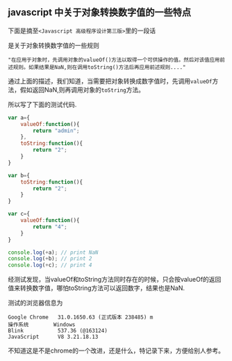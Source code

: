 ## javascript 中关于对象转换数字值的一些特点

下面是摘至`<Javascript 高级程序设计第三版>`里的一段话

是关于对象转换数字值的一些规则

`"在应用于对象时，先调用对象的valueOf()方法以取得一个可供操作的值。然后对该值应用前述规则。如果结果是NaN,则在调用toString()方法后再应用前述规则...."`

通过上面的描述，我们知道，当需要把对象转换成数字值时，先调用`valueOf`方法，假如返回NaN,则再调用对象的`toString`方法。

所以写了下面的测试代码.

```js
var a={
    valueOf:function(){
        return "admin";
    },
    toString:function(){
        return "2";
    }
}

var b={
    toString:function(){
        return "2";
    }
}

var c={
    valueOf:function(){
        return "4";
    }
}

console.log(+a); // print NaN
console.log(+b); // print 2
console.log(+c); // print 4
```

经测试发现，当valueOf和toString方法同时存在的时候，只会按valueOf的返回值来转换数字值，哪怕toString方法可以返回数字，结果也是NaN.

测试的浏览器信息为

    Google Chrome   31.0.1650.63 (正式版本 238485) m
    操作系统        Windows 
    Blink           537.36 (@163124)
    JavaScript      V8 3.21.18.13

 
不知道这是不是chrome的一个改进，还是什么，特记录下来，方便给别人参考。

 

